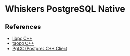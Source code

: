 # Whiskers PostgreSQL Native

## References

-   [libpq C++](postgresql.org/docs/current/libpq.html)
-   [taopq C++](https://github.com/taocpp/taopq)
-   [PgCC (Postgres C++ Client](https://github.com/anatoliifrolov/postgres-cxx-client)
